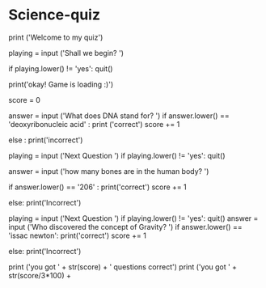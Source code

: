 # Science-quiz
print ('Welcome to my quiz')

playing = input ('Shall we begin? ')


if playing.lower() != 'yes':
    quit()

print('okay! Game is loading :)')

score = 0

answer = input ('What does DNA stand for? ')
if answer.lower() == 'deoxyribonucleic acid' :
    print ('correct')
    score += 1

else :
    print('incorrect')
    
playing = input ('Next Question ') 
if playing.lower() != 'yes':
    quit()

answer = input ('how many bones are in the human body? ')

if answer.lower() == '206' :
    print('correct')
    score += 1

else:
    print('Incorrect')

playing = input ('Next Question ') 
if playing.lower() != 'yes':
    quit()
answer = input ('Who discovered the concept of Gravity? ')
if answer.lower() == 'issac newton':
    print('correct')
    score += 1

else:
    print('Incorrect')

print ('you got '   +    str(score)   +    ' questions correct')
print ('you got '  +  str(score/3*100)  +
